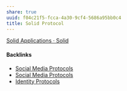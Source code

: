 ```yaml
---
share: true
uuid: f04c21f5-fcca-4a30-9cf4-5686a95bb0c4
title: Solid Protocol
---
```

[Solid Applications · Solid](https://solidproject.org/apps#project-management)

#### Backlinks

* [Social Media Protocols](/37e87601-6401-4560-95ba-13e732de1ce4)
* [Social Media Protocols](/37e87601-6401-4560-95ba-13e732de1ce4)
* [Identity Protocols](/197d37c9-dd58-4222-8c98-9f63c043a77b)